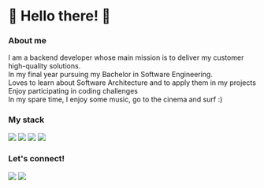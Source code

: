 <h1 >
👋 Hello there! 👋
</h1>
<h3> About me </h3>
  I am a backend developer whose main mission is to deliver my customer high-quality solutions.<br>
  In my final year pursuing my Bachelor in Software Engineering.  <br>
  Loves to learn about Software Architecture and to apply them in my projects  <br>
  Enjoy participating in coding challenges <br>
  In my spare time, I enjoy some music, go to the cinema and surf :)  <br>


<h3 align="left">
  My stack
</h3>

<p>
<img src="https://img.shields.io/badge/-Typescript-%233178C6?style=flat&logo=typescript&logoColor=white"/>
<img src="https://img.shields.io/badge/React-20232A?&style=flat&logo=react&logoColor=61DAFB"/>
<img src="https://img.shields.io/badge/Node.js-43853D?style=flatbadge&logo=node.js&logoColor=white"/>   
<img src="https://img.shields.io/badge/Python-14354C?style=flat&logo=python&logoColor=white" />
</p>

<h3> Let's connect! </h3>
<a href="mailto:laureano.pedrojoao@gmail.com" target="blank"><img align="center" src="https://img.shields.io/badge/João Pedro Laureano-c14438?style=flat&logo=gmail&logoColor=white" /></a>
<a href="https://br.linkedin.com/in/joao-pedro-laureano" target="blank"><img align="center" src="https://img.shields.io/badge/João Pedro Laureano-0077B5?style=flat&logo=linkedin&logoColor=white" /></a>
